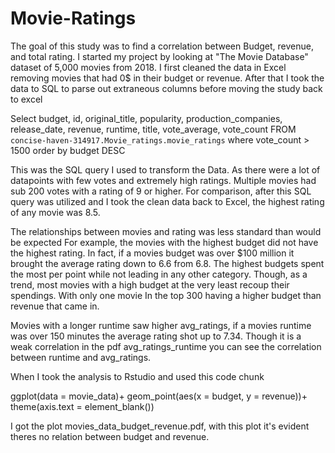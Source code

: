 # Movie-Ratings 

The goal of this study was to find a correlation between Budget, revenue, and total rating.  I started my project by looking at "The Movie Database" dataset of 5,000 movies from 2018.
I first cleaned the data in Excel removing movies that had 0$ in their budget or revenue.  After that I took the data to SQL to parse out extraneous columns before moving the study back to excel

Select 
budget, id, original_title, popularity, production_companies, release_date, revenue, runtime, title, vote_average, vote_count
FROM 
`concise-haven-314917.Movie_ratings.movie_ratings`
where 
vote_count > 1500
order by
budget DESC 

This was the SQL query I used to transform the Data. As there were a lot of datapoints with few votes and extremely high ratings.  Multiple movies had sub 200 votes with a rating of 9 or higher.
For comparison, after this SQL query was utilized and I took the clean data back to Excel, the highest rating of any movie was 8.5. 

The relationships between movies and rating was less standard than would be expected For example, the movies with the highest budget did not have the highest rating.
In fact, if a movies budget was over $100 million it brought the average rating down to 6.6 from 6.8.
The highest budgets spent the most per point while not leading in any other category.  Though, as a trend, most movies with a high budget at the very least recoup their spendings.
With only one movie In the top 300 having a higher budget than revenue that came in.

Movies with a longer runtime saw higher avg_ratings, if a movies runtime was over 150 minutes the average rating shot up to 7.34.  Though it is a weak correlation in the pdf avg_ratings_runtime you can see the correlation between runtime and avg_ratings.

When I took the analysis to Rstudio and used this code chunk

ggplot(data = movie_data)+
geom_point(aes(x = budget, y = revenue))+
theme(axis.text = element_blank())

I got the plot movies_data_budget_revenue.pdf, with this plot it's evident theres no relation between budget and revenue.
